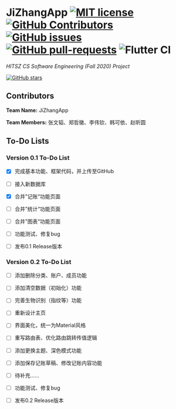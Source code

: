 # JiZhangApp [![MIT license](https://img.shields.io/github/license/STaoZWT/JiZhangApp?style=plastic)](https://github.com/STaoZWT/JiZhangApp/blob/master/LICENSE)    [![GitHub Contributors](https://img.shields.io/github/contributors/STaoZWT/JiZhangApp?style=plastic)](https://github.com/STaoZWT/JiZhangApp/graphs/contributors)    [![GitHub issues](https://img.shields.io/github/issues/STaoZWT/JiZhangApp?style=plastic)](https://GitHub.com/STaoZWT/JiZhangApp/issues/)    [![GitHub pull-requests](https://img.shields.io/github/issues-pr/STaoZWT/JiZhangApp?style=plastic)](https://GitHub.com/STaoZWT/JiZhangApp/pull/) ![Flutter CI](https://github.com/STaoZWT/JiZhangApp/workflows/Flutter%20CI/badge.svg)

*HITSZ CS Software Engineering (Fall 2020) Project*

[![GitHub stars](https://img.shields.io/github/stars/STaoZWT/JiZhangApp?style=social)](https://github.com/STaoZWT/JiZhangApp/stargazers)

## Contributors

**Team Name:** JiZhangApp 

**Team Members:** 张文韬、郑哲徽、李伟钦、韩可依、赵昕圆

## To-Do Lists

### Version 0.1 To-Do List

- [x] 完成基本功能、框架代码，并上传至GitHub

- [ ] 接入新数据库

- [x] 合并”记账“功能页面

- [ ] 合并”统计“功能页面

- [ ] 合并”图表“功能页面

- [ ] 功能测试、修复bug

- [ ] 发布0.1 Release版本

### Version 0.2 To-Do List

- [ ] 添加删除分类、账户、成员功能

- [ ] 添加清空数据（初始化）功能

- [ ] 完善生物识别（指纹等）功能

- [ ] 重新设计主页

- [ ] 界面美化，统一为Material风格

- [ ] 重写路由表、优化路由跳转传值逻辑

- [ ] 添加更换主题、深色模式功能

- [ ] 添加保存记账草稿、修改记账内容功能

- [ ] 待补充......

- [ ] 功能测试、修复bug

- [ ] 发布0.2 Release版本

  
